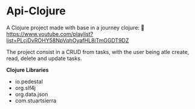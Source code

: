 # Api-Clojure

A Clojure project made with base in a journey clojure: 🔗 https://www.youtube.com/playlist?list=PLcjDvROHY58NpVqhOyafHL8iTmGGDT9DZ

The project consist in a CRUD from tasks, with the user being atle create, read, delete and update tasks.

**Clojure Libraries**

- io.pedestal
- org.slf4j
- org.data.json
- com.stuartsierra
